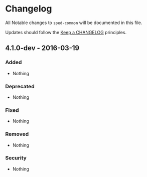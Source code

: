 # Changelog

All Notable changes to `sped-common` will be documented in this file.

Updates should follow the [Keep a CHANGELOG](http://keepachangelog.com/) principles.

## 4.1.0-dev - 2016-03-19

### Added
- Nothing

### Deprecated
- Nothing

### Fixed
- Nothing

### Removed
- Nothing

### Security
- Nothing
